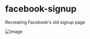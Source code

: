 # facebook-signup
Recreating Facebook's old signup page

![image](https://github.com/cacatem/facebook-signup/assets/114022777/17b3b310-9199-4208-95a0-8d060443ba4d)
